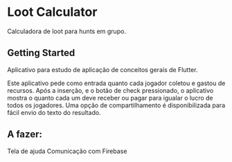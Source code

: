 # Loot Calculator

Calculadora de loot para hunts em grupo.

## Getting Started

Aplicativo para estudo de aplicação de conceitos gerais de Flutter.

Este aplicativo pede como entrada quanto cada jogador coletou e gastou de recursos.
Após a inserção, e o botão de check pressionado, o aplicativo mostra o quanto cada um deve receber ou pagar para igualar o lucro de todos os jogadores.
Uma opção de compartilhamento é disponibilizada para fácil envio do texto do resultado.

## A fazer:
Tela de ajuda
Comunicação com Firebase